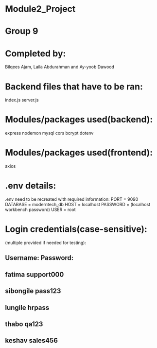 # Module2_Project
# Group 9
# Completed by: 
Bilqees Ajam, 
Laila Abdurahman and 
Ay-yoob Dawood

# Backend files that have to be ran:
index.js
server.js

# Modules/packages used(backend):
express
nodemon
mysql
cors
bcrypt
dotenv

# Modules/packages used(frontend):
axios 

# .env details:
.env need to be recreated with required information:
PORT = 9090
DATABASE = moderntech_db
HOST = localhost
PASSWORD = (localhost workbench password)
USER = root

# Login credentials(case-sensitive):
(multiple provided if needed for testing):

Username:      Password:
---------------------------------
fatima         support000
---------------------------------
sibongile      pass123
---------------------------------
lungile        hrpass
---------------------------------
thabo          qa123
---------------------------------
keshav         sales456
---------------------------------
